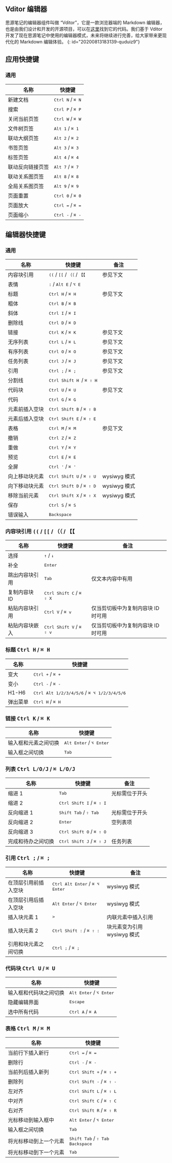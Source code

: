 ## Vditor 编辑器

思源笔记的编辑器组件叫做 “Vditor”，它是一款浏览器端的 Markdown 编辑器，也是由我们设计和开发的开源项目，可以在[这里](https://github.com/Vanessa219/vditor)找到它的代码。我们基于 Vditor 开发了现在思源笔记中使用的编辑器模式，未来将继续进行完善，给大家带来更现代化的 Markdown 编辑体验。
{: id="20200813183139-quduiz9"}

## 应用快捷键

### 通用

| 名称                   | 快捷键                            |
| ------------------------ | ------------------------------------ |
| 新建文档             | <kbd>Ctrl N</kbd> / <kbd>⌘ N</kbd> |
| 搜索                   | <kbd>Ctrl P</kbd> / <kbd>⌘ P</kbd> |
| 关闭当前页签       | <kbd>Ctrl W</kbd> / <kbd>⌘ W</kbd> |
| 文件树页签          | <kbd>Alt 1</kbd> / <kbd>⌘ 1</kbd>  |
| 联动大纲页签       | <kbd>Alt 2</kbd> / <kbd>⌘ 2</kbd>  |
| 书签页签             | <kbd>Alt 3</kbd> / <kbd>⌘ 3</kbd>  |
| 标签页签             | <kbd>Alt 4</kbd> / <kbd>⌘ 4</kbd>  |
| 联动反向链接页签 | <kbd>Alt 7</kbd> / <kbd>⌘ 7</kbd>  |
| 联动关系图页签    | <kbd>Alt 8</kbd> / <kbd>⌘ 8</kbd>  |
| 全局关系图页签    | <kbd>Alt 9</kbd> / <kbd>⌘ 9</kbd>  |
| 页面重置             | <kbd>Ctrl 0</kbd> / <kbd>⌘ 0</kbd> |
| 页面放大             | <kbd>Ctrl =</kbd> / <kbd>⌘ =</kbd> |
| 页面缩小             | <kbd>Ctrl -</kbd> / <kbd>⌘ -</kbd> |

## 编辑器快捷键

### 通用

| 名称                | 快捷键                                                             | 备注         |
| --------------------- | --------------------------------------------------------------------- | -------------- |
| 内容块引用       | <kbd>((</kbd> / <kbd>[[</kbd> / <kbd>（（</kbd> / <kbd>【【</kbd> | 参见下文   |
| 表情                | <kbd>:</kbd> / <kbd>Alt E</kbd> / <kbd>⌥ E</kbd>                    |                |
| 标题                | <kbd>Ctrl H</kbd> / <kbd>⌘ H</kbd>                                  | 参见下文   |
| 粗体                | <kbd>Ctrl B</kbd> / <kbd>⌘ B</kbd>                                  |                |
| 斜体                | <kbd>Ctrl I</kbd> / <kbd>⌘ I</kbd>                                  |                |
| 删除线             | <kbd>Ctrl D</kbd> / <kbd>⌘ D</kbd>                                  |                |
| 链接                | <kbd>Ctrl K</kbd> / <kbd>⌘ K</kbd>                                  | 参见下文   |
| 无序列表          | <kbd>Ctrl L</kbd> / <kbd>⌘ L</kbd>                                  | 参见下文   |
| 有序列表          | <kbd>Ctrl O</kbd> / <kbd>⌘ O</kbd>                                  | 参见下文   |
| 任务列表          | <kbd>Ctrl J</kbd> / <kbd>⌘ J</kbd>                                  | 参见下文   |
| 引用                | <kbd>Ctrl ;</kbd> / <kbd>⌘ ;</kbd>                                  | 参见下文   |
| 分割线             | <kbd>Ctrl Shift H </kbd> / <kbd>⌘ ⇧ H</kbd>                       |                |
| 代码块             | <kbd>Ctrl U</kbd> / <kbd>⌘ U</kbd>                                  | 参见下文   |
| 代码                | <kbd>Ctrl G</kbd> / <kbd>⌘ G</kbd>                                  |                |
| 元素前插入空块 | <kbd>Ctrl Shift B</kbd> / <kbd>⌘ ⇧ B</kbd>                        |                |
| 元素后插入空块 | <kbd>Ctrl Shift E</kbd> / <kbd>⌘ ⇧ E</kbd>                        |                |
| 表格                | <kbd>Ctrl M</kbd> / <kbd>⌘ M</kbd>                                  | 参见下文   |
| 撤销                | <kbd>Ctrl Z</kbd> / <kbd>⌘ Z</kbd>                                  |                |
| 重做                | <kbd>Ctrl Y</kbd> / <kbd>⌘ Y</kbd>                                  |                |
| 预览                | <kbd>Ctrl E</kbd> / <kbd>⌘ E</kbd>                                  |                |
| 全屏                | <kbd>Ctrl '</kbd> / <kbd>⌘ '</kbd>                                  |                |
| 向上移动块元素 | <kbd>Ctrl Shift U</kbd> / <kbd>⌘ ⇧ U</kbd>                        | wysiwyg 模式 |
| 向下移动块元素 | <kbd>Ctrl Shift D</kbd> / <kbd>⌘ ⇧ D</kbd>                        | wysiwyg 模式 |
| 移除当前元素    | <kbd>Ctrl Shift X</kbd> / <kbd>⌘ ⇧ X</kbd>                        | wysiwyg 模式 |
| 保存                | <kbd>Ctrl S</kbd> / <kbd>⌘ S</kbd>                                  |                |
| 错误输入          | <kbd>Backspace</kbd>                                                  |                |

### 内容块引用 <kbd>((</kbd> / <kbd>[[</kbd> / <kbd>（（</kbd> / <kbd>【【</kbd>

| 名称                | 快捷键                                      | 备注                                            |
| --------------------- | ---------------------------------------------- | ------------------------------------------------- |
| 选择                | <kbd>↑</kbd> / <kbd>↓</kbd>                |                                                    |
| 补全                | <kbd>Enter</kbd>                               |                                                    |
| 跳出内容块引用 | <kbd>Tab</kbd>                                 | 仅文本内容中有用                          |
| 复制内容块 ID    | <kbd>Ctrl Shift C</kbd> / <kbd>⌘ ⇧ X</kbd> |                                                    |
| 粘贴内容块引用 | <kbd>Ctrl V</kbd> / <kbd>⌘ v</kbd>           | 仅当剪切板中为复制内容块 ID 时可用 |
| 粘贴内容块嵌入 | <kbd>Ctrl Shift V</kbd> / <kbd>⌘ ⇧ v</kbd> | 仅当剪切板中为复制内容块 ID 时可用 |

### 标题 <kbd>Ctrl H</kbd> / <kbd>⌘ H</kbd>

| 名称       | 快捷键                                                        |
| ------------ | ---------------------------------------------------------------- |
| 变大       | <kbd>Ctrl +</kbd> / <kbd>⌘ +</kbd>                             |
| 变小       | <kbd>Ctrl -</kbd> / <kbd>⌘ -</kbd>                             |
| H1-H6        | <kbd>Ctrl Alt 1/2/3/4/5/6</kbd> / <kbd>⌘ ⌥ 1/2/3/4/5/6</kbd> |
| 弹出菜单 | <kbd>Ctrl H</kbd> / <kbd>⌘ H</kbd>                             |

### 链接 <kbd>Ctrl K</kbd> / <kbd>⌘ K</kbd>

| 名称                         | 快捷键                                   |
| ------------------------------ | ------------------------------------------- |
| 输入框和元素之间切换 | <kbd>Alt Enter</kbd> / <kbd>⌥ Enter</kbd> |
| 输入框之间切换          | <kbd>Tab</kbd>                              |

### 列表 <kbd>Ctrl L/O/J</kbd> / <kbd>⌘ L/O/J</kbd>

| 名称                      | 快捷键                                      | 备注                |
| --------------------------- | ---------------------------------------------- | --------------------- |
| 缩进 1                    | <kbd>Tab</kbd>                                 | 光标需位于开头 |
| 缩进 2                    | <kbd>Ctrl Shift I</kbd> / <kbd>⌘ ⇧ I</kbd> |                       |
| 反向缩进 1              | <kbd>Shift Tab</kbd> / <kbd>⇧ Tab</kbd>      | 光标需位于开头 |
| 反向缩进 2              | <kbd>Enter</kbd>                               | 空列表项          |
| 反向缩进 3              | <kbd>Ctrl Shift O</kbd> / <kbd>⌘ ⇧ O</kbd> |                       |
| 完成和待办之间切换 | <kbd>Ctrl Shift J</kbd> / <kbd>⌘ ⇧ J</kbd> | 任务列表          |

### 引用 <kbd>Ctrl ;</kbd> / <kbd>⌘ ;</kbd>

| 名称                         | 快捷键                                            | 备注                               |
| ------------------------------ | ---------------------------------------------------- | ------------------------------------ |
| 在顶层引用前插入空块 | <kbd>Ctrl Alt Enter</kbd> / <kbd>⌘ ⌥ Enter</kbd> | wysiwyg 模式                       |
| 在顶层引用后插入空块 | <kbd>Alt Enter</kbd> / <kbd>⌥ Enter</kbd>          | wysiwyg 模式                       |
| 插入块元素 1              | <kbd>></kbd>                                         | 内联元素中插入引用          |
| 插入块元素 2              | <kbd>Ctrl Shift :</kbd> / <kbd>⌘ ⇧ :</kbd>       | 块元素变为引用 wysiwyg 模式 |
| 引用和块元素之间切换 | <kbd>Ctrl ;</kbd> / <kbd>⌘ ;</kbd>                 |                                      |

### 代码块 <kbd>Ctrl U</kbd> / <kbd>⌘ U</kbd>

| 名称                            | 快捷键                                   |
| --------------------------------- | ------------------------------------------- |
| 输入框和代码块之间切换 | <kbd>Alt Enter</kbd> / <kbd>⌥ Enter</kbd> |
| 隐藏编辑界面                | <kbd>Escape</kbd>                           |
| 选中所有代码                | <kbd>Ctrl A</kbd> / <kbd>⌘ A</kbd>        |

### 表格 <kbd>Ctrl M</kbd> / <kbd>⌘ M</kbd>

| 名称                            | 快捷键                                                           |
| --------------------------------- | ------------------------------------------------------------------- |
| 当前行下插入新行          | <kbd>Ctrl =</kbd> / <kbd>⌘ =</kbd>                                |
| 删除行                         | <kbd>Ctrl -</kbd> / <kbd>⌘ -</kbd>                                |
| 当前列后插入新列          | <kbd>Ctrl Shift +</kbd> / <kbd>⌘ ⇧ +</kbd>                      |
| 删除列                         | <kbd>Ctrl Shift -</kbd> / <kbd>⌘ ⇧ -</kbd>                      |
| 左对齐                         | <kbd>Ctrl Shift L</kbd> / <kbd>⌘ ⇧ L</kbd>                      |
| 中对齐                         | <kbd>Ctrl Shift C</kbd> / <kbd>⌘ ⇧ C</kbd>                      |
| 右对齐                         | <kbd>Ctrl Shift R</kbd> / <kbd>⌘ ⇧ R</kbd>                      |
| 光标移动到输入框中       | <kbd>Alt Enter</kbd> / <kbd>⌥ Enter</kbd>                         |
| 输入框之间切换             | <kbd>Tab</kbd>                                                      |
| 将光标移动到上一个元素 | <kbd>Shift Tab</kbd> / <kbd>⇧ Tab</kbd><br /><kbd>Backspace</kbd> |
| 将光标移动到下一个元素 | <kbd>Tab</kbd>                                                      |
